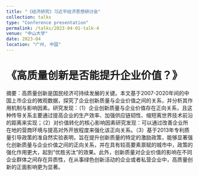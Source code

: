 ```yaml
---
title: "《经济研究》习近平经济思想研讨会"
collection: talks
type: "Conference presentation"
permalink: /talks/2023-04-01-talk-4
venue: "中山大学"
date: 2023-04
location: "广州, 中国"
---
```


# 《高质量创新是否能提升企业价值？》

摘要：高质量创新是国民经济可持续发展的关键。本文基于2007-2020年间的中国上市企业的微观数据，探究了企业创新质量与企业价值之间的关系，并分析其作用机制与影响因素。研究发现：（1）企业创新质量与企业价值存在正向关系，且这种传导关系主要通过提高企业的生产效率、加强供应链韧性、缩短离世界技术前沿的距离来实现；（2）对价值转化的核心影响因素研究发现：可以通过改善企业所在地的营商环境与提高对外开放程度来强化该正向关系。（3）基于2013年专利质量引导政策的准自然实验表明，旨在提升创新质量的特定的激励政策，能够显著强化创新质量与企业价值之间的正向关系，并在具有较高要素禀赋的城市中，政策的强化作用更大，起到“优胜劣汰”的效果。此外，创新质量对企业价值的影响在不同企业群体之间存在异质性，在从事绿色创新活动的企业或者私营企业中，高质量创新的正面影响更为显著。
